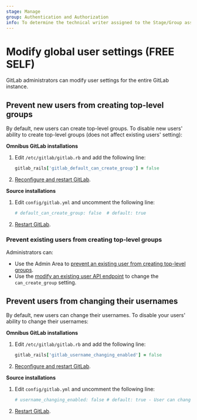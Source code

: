 ```yaml
---
stage: Manage
group: Authentication and Authorization
info: To determine the technical writer assigned to the Stage/Group associated with this page, see https://about.gitlab.com/handbook/product/ux/technical-writing/#assignments
---
```


# Modify global user settings **(FREE SELF)**

GitLab administrators can modify user settings for the entire GitLab instance.

## Prevent new users from creating top-level groups

By default, new users can create top-level groups. To disable new users'
ability to create top-level groups (does not affect existing users' setting):

**Omnibus GitLab installations**

1. Edit `/etc/gitlab/gitlab.rb` and add the following line:

   ```ruby
   gitlab_rails['gitlab_default_can_create_group'] = false
   ```

1. [Reconfigure and restart GitLab](restart_gitlab.md#omnibus-installations).

**Source installations**

1. Edit `config/gitlab.yml` and uncomment the following line:

   ```yaml
   # default_can_create_group: false  # default: true
   ```

1. [Restart GitLab](restart_gitlab.md#installations-from-source).

### Prevent existing users from creating top-level groups

Administrators can:

- Use the Admin Area to [prevent an existing user from creating top-level groups](../user/admin_area/index.md#prevent-a-user-from-creating-groups).
- Use the [modify an existing user API endpoint](../api/users.md#user-modification) to change the `can_create_group` setting.

## Prevent users from changing their usernames

By default, new users can change their usernames. To disable your users'
ability to change their usernames:

**Omnibus GitLab installations**

1. Edit `/etc/gitlab/gitlab.rb` and add the following line:

   ```ruby
   gitlab_rails['gitlab_username_changing_enabled'] = false
   ```

1. [Reconfigure and restart GitLab](restart_gitlab.md#omnibus-installations).

**Source installations**

1. Edit `config/gitlab.yml` and uncomment the following line:

   ```yaml
   # username_changing_enabled: false # default: true - User can change their username/namespace
   ```

1. [Restart GitLab](restart_gitlab.md#installations-from-source).
